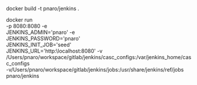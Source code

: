 docker build -t pnaro/jenkins .

docker run \
-p 8080:8080 -e \
JENKINS_ADMIN='pnaro' -e \
JENKINS_PASSWORD='pnaro' \
JENKINS_INIT_JOB='seed' \
JENKINS_URL='http:\\localhost:8080'
-v /Users/pnaro/workspace/gitlab/jenkins/casc_configs:/var/jenkins_home/casc_configs \
-v/Users/pnaro/workspace/gitlab/jenkins/jobs:/usr/share/jenkins/ref/jobs \
pnaro/jenkins

